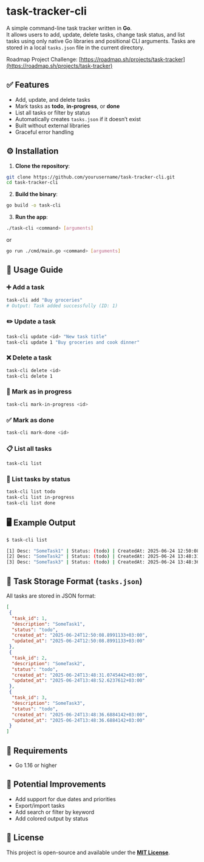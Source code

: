 # task-tracker-cli
A simple command-line task tracker written in **Go**.  
It allows users to add, update, delete tasks, change task status, and list tasks using only native Go libraries and positional CLI arguments.
Tasks are stored in a local `tasks.json` file in the current directory.

Roadmap Project Challenge: [https://roadmap.sh/projects/task-tracker](https://roadmap.sh/projects/task-tracker)

## ✅ Features

- Add, update, and delete tasks  
- Mark tasks as **todo**, **in-progress**, or **done**  
- List all tasks or filter by status  
- Automatically creates `tasks.json` if it doesn’t exist  
- Built without external libraries  
- Graceful error handling
## ⚙️ Installation

1. **Clone the repository**:

```bash
git clone https://github.com/yourusername/task-tracker-cli.git
cd task-tracker-cli
```

2. **Build the binary**:

```bash
go build -o task-cli
```

3. **Run the app**:

```bash
./task-cli <command> [arguments]
```
or

```bash
go run ./cmd/main.go <command> [arguments]
```

## 📘 Usage Guide

### ➕ Add a task

```bash
task-cli add "Buy groceries"
# Output: Task added successfully (ID: 1)
```

### ✏️ Update a task

```bash
task-cli update <id> "New task title"
task-cli update 1 "Buy groceries and cook dinner"
```

### ❌ Delete a task

```bash
task-cli delete <id>
task-cli delete 1
```

### 🚧 Mark as in progress

```bash
task-cli mark-in-progress <id>
```

### ✅ Mark as done

```bash
task-cli mark-done <id>
```

### 📋 List all tasks

```bash
task-cli list
```

### 📂 List tasks by status

```bash
task-cli list todo
task-cli list in-progress
task-cli list done
```

## 🖥️ Example Output

```bash
$ task-cli list

[1] Desc: "SomeTask1" | Status: (todo) | CreatedAt: 2025-06-24 12:50:08; UpdatedAt: 2025-06-24 12:50:08
[2] Desc: "SomeTask2" | Status: (todo) | CreatedAt: 2025-06-24 13:48:31; UpdatedAt: 2025-06-24 13:48:52
[3] Desc: "SomeTask3" | Status: (todo) | CreatedAt: 2025-06-24 13:48:36; UpdatedAt: 2025-06-24 13:48:36
```

## 💾 Task Storage Format (`tasks.json`)

All tasks are stored in JSON format:

```json
[
 {
  "task_id": 1,
  "description": "SomeTask1",
  "status": "todo",
  "created_at": "2025-06-24T12:50:08.8991133+03:00",
  "updated_at": "2025-06-24T12:50:08.8991133+03:00"
 },
 {
  "task_id": 2,
  "description": "SomeTask2",
  "status": "todo",
  "created_at": "2025-06-24T13:48:31.0745442+03:00",
  "updated_at": "2025-06-24T13:48:52.6237612+03:00"
 },
 {
  "task_id": 3,
  "description": "SomeTask3",
  "status": "todo",
  "created_at": "2025-06-24T13:48:36.6884142+03:00",
  "updated_at": "2025-06-24T13:48:36.6884142+03:00"
 }
]
```

## 🧰 Requirements

- Go 1.16 or higher

## 🚀 Potential Improvements

- Add support for due dates and priorities  
- Export/import tasks  
- Add search or filter by keyword  
- Add colored output by status   

## 📄 License

This project is open-source and available under the [**MIT License**](https://github.com/OvsyannikovAlexandr/task-tracker-cli/blob/main/LICENSE).

